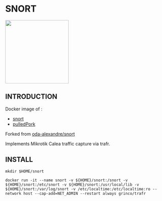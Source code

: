 # SNORT

<img src="https://res-3.cloudinary.com/crunchbase-production/image/upload/c_lpad,h_120,w_120,f_auto,b_white,q_auto:eco/v1480679929/iwzduqxdvnpqxdrmmmn0.png" width="200" height="200"/>


## INTRODUCTION

Docker image of :

- [snort](https://www.snort.org/)
- [pulledPork](https://github.com/shirkdog/pulledpork)

Forked from [oda-alexandre/snort](https://github.com/oda-alexandre/snort)

Implements Mikrotik Calea traffic capture via trafr.

## INSTALL

```mkdir $HOME/snort```

```docker run -it --name snort -v ${HOME}/snort:/snort -v ${HOME}/snort:/etc/snort -v ${HOME}/snort:/usr/local/lib -v ${HOME}/snort:/var/log/snort -v /etc/localtime:/etc/localtime:ro --network host --cap-add=NET_ADMIN --restart always grinco/trafr```


